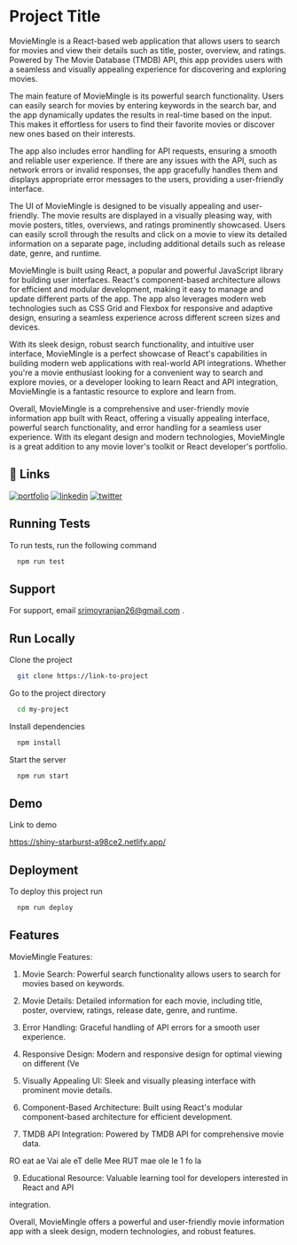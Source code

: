 
# Project Title

MovieMingle  is a React-based web application that allows users to search for movies and view their details such as title, poster, overview, and ratings. Powered by The Movie Database (TMDB) API, this app provides users with a seamless and visually appealing experience for discovering and exploring movies.

The main feature of MovieMingle  is its powerful search functionality. Users can easily search for movies by entering keywords in the search bar, and the app dynamically updates the results in real-time based on the input. This makes it effortless for users to find their favorite movies or discover new ones based on their interests.

The app also includes error handling for API requests, ensuring a smooth and reliable user experience. If there are any issues with the API, such as network errors or invalid responses, the app gracefully handles them and displays appropriate error messages to the users, providing a user-friendly interface.

The UI of MovieMingle  is designed to be visually appealing and user-friendly. The movie results are displayed in a visually pleasing way, with movie posters, titles, overviews, and ratings prominently showcased. Users can easily scroll through the results and click on a movie to view its detailed information on a separate page, including additional details such as release date, genre, and runtime.

MovieMingle  is built using React, a popular and powerful JavaScript library for building user interfaces. React's component-based architecture allows for efficient and modular development, making it easy to manage and update different parts of the app. The app also leverages modern web technologies such as CSS Grid and Flexbox for responsive and adaptive design, ensuring a seamless experience across different screen sizes and devices.

With its sleek design, robust search functionality, and intuitive user interface, MovieMingle  is a perfect showcase of React's capabilities in building modern web applications with real-world API integrations. Whether you're a movie enthusiast looking for a convenient way to search and explore movies, or a developer looking to learn React and API integration, MovieMingle  is a fantastic resource to explore and learn from.

Overall, MovieMingle  is a comprehensive and user-friendly movie information app built with React, offering a visually appealing interface, powerful search functionality, and error handling for a seamless user experience. With its elegant design and modern technologies, MovieMingle  is a great addition to any movie lover's toolkit or React developer's portfolio.



## 🔗 Links
[![portfolio](https://img.shields.io/badge/my_portfolio-000?style=for-the-badge&logo=ko-fi&logoColor=white)](https://elegant-bavarois-ecb606.netlify.app/)
[![linkedin](https://img.shields.io/badge/linkedin-0A66C2?style=for-the-badge&logo=linkedin&logoColor=white)](https://www.linkedin.com/in/srimoy-ranjan-das-6b03031b8)
[![twitter](https://img.shields.io/badge/twitter-1DA1F2?style=for-the-badge&logo=twitter&logoColor=white)](https://twitter.com/ranjan_srimoy)


## Running Tests

To run tests, run the following command

```bash
  npm run test
```


## Support

For support, email srimoyranjan26@gmail.com .


## Run Locally

Clone the project

```bash
  git clone https://link-to-project
```

Go to the project directory

```bash
  cd my-project
```

Install dependencies

```bash
  npm install
```

Start the server

```bash
  npm run start
```


## Demo

Link to demo

https://shiny-starburst-a98ce2.netlify.app/

## Deployment

To deploy this project run

```bash
  npm run deploy
```


## Features
MovieMingle Features:

1. Movie Search: Powerful search functionality allows users to search for movies based on
keywords.

2. Movie Details: Detailed information for each movie, including title, poster, overview,
ratings, release date, genre, and runtime.

3. Error Handling: Graceful handling of API errors for a smooth user experience.

4. Responsive Design: Modern and responsive design for optimal viewing on different
(Ve

5. Visually Appealing UI: Sleek and visually pleasing interface with prominent movie details.

6. Component-Based Architecture: Built using React's modular component-based
architecture for efficient development.

7. TMDB API Integration: Powered by TMDB API for comprehensive movie data.

RO eat ae Vai ale eT delle Mee RUT mae ole le 1 fo la

9. Educational Resource: Valuable learning tool for developers interested in React and API

integration.

Overall, MovieMingle  offers a powerful and user-friendly movie information app with a sleek design, modern technologies, and robust features.


